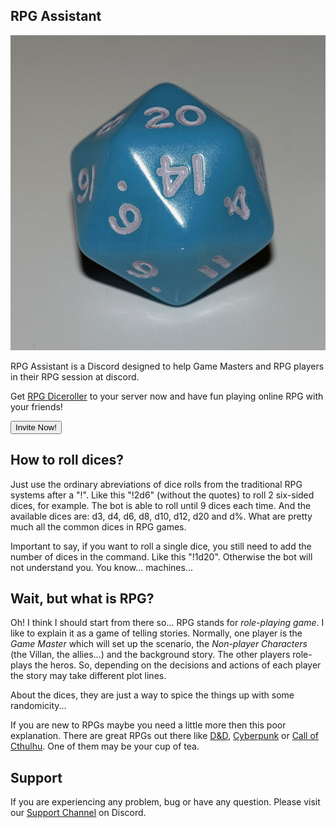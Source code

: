 ## RPG Assistant

<img src='https://raw.githubusercontent.com/AlmirPaulo/Diceroller_discord/main/Icosaedro.jpg' alt='logo'>

RPG Assistant is a Discord designed to help Game Masters and RPG players in their RPG session at discord. 

Get [RPG Diceroller](https://discord.com/api/oauth2/authorize?client_id=815302867933724722&permissions=11264&scope=bot) to your server now and have fun playing online RPG with your friends!  

<a href='https://discord.com/api/oauth2/authorize?client_id=815302867933724722&permissions=11264&scope=bot'><button>Invite Now!</button></a>

## How to roll dices?

Just use the ordinary abreviations of dice rolls from the traditional RPG systems after a "!". Like this "!2d6" (without the quotes) to roll 2 six-sided dices, for example. The bot is able to roll until 9 dices each time. And the available dices are: d3, d4, d6, d8, d10, d12, d20 and d%. What are pretty much all the common dices in RPG games. 

Important to say, if you want to roll a single dice, you still need to add the number of dices in the command. Like this "!1d20". Otherwise the bot will not understand you. You know... machines...

## Wait, but what is RPG?
Oh! I think I should start from there so... RPG stands for *role-playing game*. I like to explain it as a game of telling stories. Normally, one player is the *Game Master* which will set up the scenario, the *Non-player Characters* (the Villan, the allies...) and the background story. The other players role-plays the heros. So, depending on the decisions and actions of each player the story may take different plot lines. 

About the dices, they are just a way to spice the things up with some randomicity...

If you are new to RPGs maybe you need a little more then this poor explanation. There are great RPGs out there like [D&D](https://dnd.wizards.com/), [Cyberpunk](https://rtalsoriangames.com/cyberpunk/) or [Call  of Cthulhu](https://www.chaosium.com/call-of-cthulhu-rpg/). One of them may be your cup of tea. 

## Support

If you are experiencing any problem, bug or have any question. Please visit our [Support Channel](https://discord.gg/btXfvDCZ) on Discord. 




